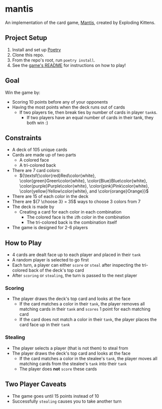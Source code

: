 # mantis
An implementation of the card game, [Mantis](https://www.explodingkittens.com/products/mantis), created by Exploding Kittens.

## Project Setup
1. Install and set up [Poetry](https://python-poetry.org/)
2. Clone this repo.
3. From the repo's root, run `poetry install`.
4. See the [game's README](./mantis/game/README.md) for instructions on how to play!

## Goal
Win the game by:
- Scoring 10 points before any of your opponents
- Having the most points when the deck runs out of cards
  - If two players tie, then break ties by number of cards in player `tank`s.
    - If two players have an equal number of cards in their tank, they both win :)

## Constraints
- A deck of 105 unique cards
- Cards are made up of two parts
  - A colored face
  - A tri-colored back
- There are 7 card colors:
  - ${\textsf{\color{red}Red\color{white}, \color{green}Green\color{white}, \color{Blue}Blue\color{white}, \color{purple}Purple\color{white}, \color{pink}Pink\color{white}, \color{yellow}Yellow\color{white}, and \color{orange}Orange}}$
- There are 15 of each color in the deck
- There are ${7 \choose 3} = 35$ ways to choose 3 colors from 7
- The deck is made by
  - Creating a card for each color in each combination
    - The colored face is the `i`th color in the combination
    - The tri-colored back is the combination itself
- The game is designed for 2-6 players

## How to Play
- 4 cards are dealt face up to each player and placed in their `tank`
- A random player is selected to go first
- Each turn, a player can either `score` or `steal` after inspecting the tri-colored back of the deck's top card
- After `scoring` or `stealing`, the turn is passed to the next player

### Scoring
- The player draws the deck's top card and looks at the face
  - If the card matches a color in their `tank`, the player removes all matching cards in their `tank` and `scores` 1 point for each matching card
  - If the card does not match a color in their `tank`, the player places the card face up in their `tank`

### Stealing
- The player selects a player (that is not them) to steal from
- The player draws the deck's top card and looks at the face
  - If the card matches a color in the stealee's `tank`, the player moves all matching cards from the stealee's `tank` into their `tank`
  - The player does <b>not</b> `score` these cards
 
## Two Player Caveats
- The game goes until 15 points instead of 10
- Successfully `stealing` causes you to take another turn
